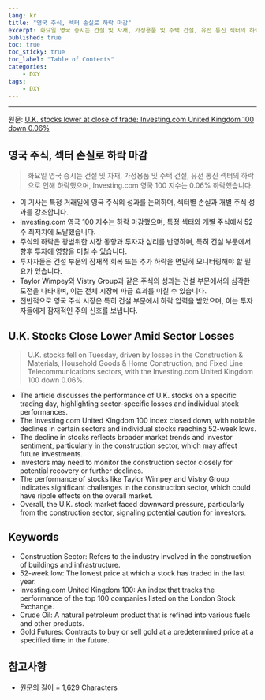 ```yaml
---
lang: kr
title: "영국 주식, 섹터 손실로 하락 마감"
excerpt: 화요일 영국 증시는 건설 및 자재, 가정용품 및 주택 건설, 유선 통신 섹터의 하락으로 인해 하락했으며, Investing.com 영국 100 지수는 0.06% 하락했습니다.
published: true
toc: true
toc_sticky: true
toc_label: "Table of Contents"
categories:
    - DXY
tags:
    - DXY
---
```


---

  원문: [U.K. stocks lower at close of trade; Investing.com United Kingdom 100 down 0.06%](https://www.investing.com/news/stock-market-news/uk-stocks-lower-at-close-of-trade-investingcom-united-kingdom-100-down-006-3801049)

## 영국 주식, 섹터 손실로 하락 마감

> 화요일 영국 증시는 건설 및 자재, 가정용품 및 주택 건설, 유선 통신 섹터의 하락으로 인해 하락했으며, Investing.com 영국 100 지수는 0.06% 하락했습니다.


- 이 기사는 특정 거래일에 영국 주식의 성과를 논의하며, 섹터별 손실과 개별 주식 성과를 강조합니다.
- Investing.com 영국 100 지수는 하락 마감했으며, 특정 섹터와 개별 주식에서 52주 최저치에 도달했습니다.
- 주식의 하락은 광범위한 시장 동향과 투자자 심리를 반영하며, 특히 건설 부문에서 향후 투자에 영향을 미칠 수 있습니다.
- 투자자들은 건설 부문의 잠재적 회복 또는 추가 하락을 면밀히 모니터링해야 할 필요가 있습니다.
- Taylor Wimpey와 Vistry Group과 같은 주식의 성과는 건설 부문에서의 심각한 도전을 나타내며, 이는 전체 시장에 파급 효과를 미칠 수 있습니다.
- 전반적으로 영국 주식 시장은 특히 건설 부문에서 하락 압력을 받았으며, 이는 투자자들에게 잠재적인 주의 신호를 보냅니다.

## U.K. Stocks Close Lower Amid Sector Losses

> U.K. stocks fell on Tuesday, driven by losses in the Construction & Materials, Household Goods & Home Construction, and Fixed Line Telecommunications sectors, with the Investing.com United Kingdom 100 down 0.06%.


- The article discusses the performance of U.K. stocks on a specific trading day, highlighting sector-specific losses and individual stock performances.
- The Investing.com United Kingdom 100 index closed down, with notable declines in certain sectors and individual stocks reaching 52-week lows.
- The decline in stocks reflects broader market trends and investor sentiment, particularly in the construction sector, which may affect future investments.
- Investors may need to monitor the construction sector closely for potential recovery or further declines.
- The performance of stocks like Taylor Wimpey and Vistry Group indicates significant challenges in the construction sector, which could have ripple effects on the overall market.
- Overall, the U.K. stock market faced downward pressure, particularly from the construction sector, signaling potential caution for investors.

## Keywords

- Construction Sector: Refers to the industry involved in the construction of buildings and infrastructure.
- 52-week low: The lowest price at which a stock has traded in the last year.
- Investing.com United Kingdom 100: An index that tracks the performance of the top 100 companies listed on the London Stock Exchange.
- Crude Oil: A natural petroleum product that is refined into various fuels and other products.
- Gold Futures: Contracts to buy or sell gold at a predetermined price at a specified time in the future.

## 참고사항

- 원문의 길이 = 1,629 Characters

